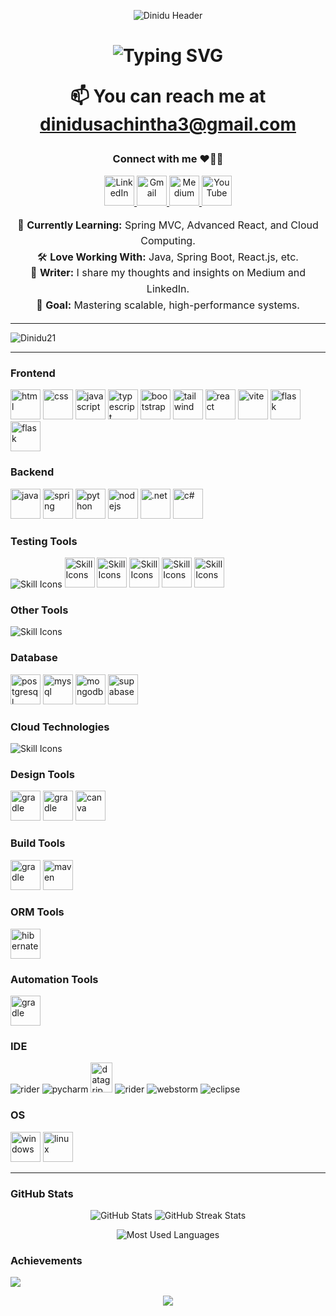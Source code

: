 <p align="center"> 
<img src="https://capsule-render.vercel.app/api?type=waving&color=0:fc466b,100:3f5efb&height=200&section=header&!&fontSize=50&fontAlign=50&fontAlignY=50&desc=I%27m%20Dinidu%20Sachintha&descSize=60&descAlign=50"alt="Dinidu Header" /> </p> 

<h1 align="center"> 
<img src="https://readme-typing-svg.herokuapp.com?font=Fira+Code&size=30&duration=4000&pause=1000&color=3f5efb&center=true&vCenter=true&width=950&lines=Welcome+to+My+GitHub!;I+Love+Building+Awesome+Software!;Java+%7C+React+%7C+Spring+%7C+More..." alt="Typing SVG" />

📫 You can reach me at dinidusachintha3@gmail.com

<h3 align="center">Connect with me ❤️‍🔥✨</h3>
<div align="center">
  <!-- Icon Links -->
  <p>
    <a href="https://www.linkedin.com/in/dinidu21/" target="_blank">
      <img src="https://skillicons.dev/icons?i=linkedin" width="48" height="48" alt="LinkedIn" />
    </a>
    <a href="mailto:your-email@example.com" target="_blank">
      <img src="https://skillicons.dev/icons?i=gmail" width="48" height="48" alt="Gmail" />
    </a>
    <a href="https://medium.com/@dinidusachintha" target="_blank">
      <img src="https://cdn4.iconfinder.com/data/icons/social-media-2210/24/Medium-512.png" width="48" height="48" alt="Medium" />
    </a>
    <a href="https://www.youtube.com/@JavaKuppiya23" target="_blank">
      <img src="https://cdn-icons-png.flaticon.com/512/1384/1384060.png" width="48" height="48" alt="YouTube" />
    </a>
  </p>
  <!-- About Section -->
  <p style="text-align: center; font-size: 16px; line-height: 1.6;">
    🌱 <strong>Currently Learning:</strong> Spring MVC, Advanced React, and Cloud Computing.<br />
    🛠️ <strong>Love Working With:</strong> Java, Spring Boot, React.js, etc.<br />
    📝 <strong>Writer:</strong> I share my thoughts and insights on Medium and LinkedIn.<br />
    🎯 <strong>Goal:</strong> Mastering scalable, high-performance systems.
  </p>
</div>


---
<center><p align="left"> <img src="https://komarev.com/ghpvc/?username=Dinidu21&label=Profile%20views&color=0e75b6&style=flat" alt="Dinidu21" /> </p></center>

---

<h3 align="left">Frontend</h3>
<p>
<img src="https://skillicons.dev/icons?i=html" width="48" height="48" alt="html" />
<img src="https://skillicons.dev/icons?i=css" width="48" height="48" alt="css" />
<img src="https://skillicons.dev/icons?i=javascript" width="48" height="48" alt="javascript" />
<img src="https://skillicons.dev/icons?i=typescript" width="48" height="48" alt="typescript" />
<img src="https://skillicons.dev/icons?i=bootstrap,materialui" width="" height="48" alt="bootstrap" />
<img src="https://skillicons.dev/icons?i=tailwind" width="48" height="48" alt="tailwind" />
<img src="https://skillicons.dev/icons?i=react" width="48" height="48" alt="react" />
<img src="https://skillicons.dev/icons?i=vite" width="48" height="48" alt="vite" />
<img src="https://skillicons.dev/icons?i=flask" width="48" height="48" alt="flask" />
<img src="https://skillicons.dev/icons?i=django" width="48" height="48" alt="flask" />
</p>

<h3 align="left">Backend</h3>
<p>
<img src="https://skillicons.dev/icons?i=java" width="48" height="48" alt="java" >
<img src="https://skillicons.dev/icons?i=spring" width="48" height="48" alt="spring" />
<img src="https://skillicons.dev/icons?i=python" width="48" height="48" alt="python" />
<img src="https://skillicons.dev/icons?i=nodejs" width="48" height="48" alt="nodejs" />
<img src="https://skillicons.dev/icons?i=dotnet" width="48" height="48" alt=".net" />
<img src="https://skillicons.dev/icons?i=cs" width="48" height="48" alt="c#" />
</p>


<h3 align="left">Testing Tools</h3>
<p>
<img src="https://skillicons.dev/icons?i=selenium,postman,gherkin" alt="Skill Icons" />
<img src="https://static-00.iconduck.com/assets.00/apps-insomnia-icon-2048x2048-2mq9u7v5.png" width = "48" alt="Skill Icons" />
<img src="https://static-00.iconduck.com/assets.00/azure-devops-color-icon-512x511-zvrax40q.png" width = "48" alt="Skill Icons" />
<img src="https://jmeter.apache.org/images/jmeter_square.svg" width = "48" alt="Skill Icons" />
<img src="https://avatars.githubusercontent.com/u/6716868?s=280&v=4" width = "48" alt="Skill Icons" />
<img src="https://image.spreadshirtmedia.com/image-server/v1/compositions/T405A129PA4081PT17X97Y61D1048988355W11499H11500CxFF6633%3AxFFFFFF/views/1,width=650,height=650,appearanceId=129,backgroundColor=ffffff/burp-suite-icon.jpg" width = "48" alt="Skill Icons" />
</p>

<h3 align="left">Other Tools</h3>
<p>
<img src="https://skillicons.dev/icons?i=git,github,docker" alt="Skill Icons" />
</p>

<h3 align="left">Database</h3>
<p>
<img src="https://skillicons.dev/icons?i=postgresql" width="48" height="48" alt="postgresql" />
<img src="https://skillicons.dev/icons?i=mysql" width="48" height="48" alt="mysql" />
<img src="https://skillicons.dev/icons?i=mongodb" width="48" height="48" alt="mongodb" />
<img src="https://skillicons.dev/icons?i=sqlite" width="48" height="48" alt="supabase" />
</p>

<h3 align="left">Cloud Technologies</h3>
<p>
<img src="https://skillicons.dev/icons?i=aws,gcp,azure" alt="Skill Icons" />
</p>
<h3 align="left">Design Tools</h3>
<p>

<img src="https://skillicons.dev/icons?i=figma" width="48" height="48" alt="gradle" />
<img src="https://skillicons.dev/icons?i=photoshop" width="48" height="48" alt="gradle" />
<img src="https://img.utdstc.com/icon/431/c6b/431c6be8e8dbb358738980c75c35c56ee8e8c3238089ed9b6f04d295d4008970:200" width="48" height="48" alt="canva" />
</p>

<h3 align="left">Build Tools</h3>
<p>
<img src="https://skillicons.dev/icons?i=gradle" width="48" height="48" alt="gradle" />
<img src="https://skillicons.dev/icons?i=maven" width="48" height="48" alt="maven" />
</p>

<h3 align="left">ORM Tools</h3>

<img src="https://skillicons.dev/icons?i=hibernate" width="48" height="48" alt="hibernate" />


<h3 align="left">Automation Tools</h3>
<p>
<img src="https://skillicons.dev/icons?i=selenium" width="48" height="48" alt="gradle" />
</p> 

<h3 align="left">IDE</h3>
<p>
<img src="https://skillicons.dev/icons?i=idea" width="" height="" alt="rider" />
<img src="https://skillicons.dev/icons?i=pycharm" width="" height="" alt="pycharm" />
<img src="https://cdn.worldvectorlogo.com/logos/datagrip-icon.svg" width="35" height="48" alt="datagrip" />
<img src="https://skillicons.dev/icons?i=rider" width="" height="" alt="rider" />
<img src="https://skillicons.dev/icons?i=webstorm,androidstudio" width="" height="" alt="webstorm" />
<img src="https://skillicons.dev/icons?i=eclipse" width="" height="" alt="eclipse" />
</p>

<h3 align="left">OS</h3>
<p>
<img src="https://skillicons.dev/icons?i=windows" width="48" height="48" alt="windows" />
<img src="https://skillicons.dev/icons?i=linux" width="48" height="48" alt="linux" />
</p>

---
<h3 align="left">GitHub Stats</h3>
<p align="center"> <img src="https://github-readme-stats.vercel.app/api?username=Dinidu21&show_icons=true&theme=radical&hide_border=true" alt="GitHub Stats" /> 
<img src="https://github-readme-streak-stats.herokuapp.com/?user=Dinidu21&theme=radical&hide_border=true" alt="GitHub Streak Stats" /> </p> 
<p align="center"> <img src="https://github-readme-stats.vercel.app/api/top-langs/?username=dinidu21&layout=compact&theme=radical&hide_border=true" alt="Most Used Languages" /> </p>

### Achievements 

![](https://github-profile-trophy.vercel.app/?username=Dinidu21&theme=discord&no-frame=false&no-bg=false&margin-w=4)

<p align="center"> <img src="https://capsule-render.vercel.app/api?type=waving&color=gradient&height=100&section=footer"/> </p>
